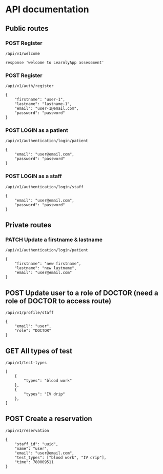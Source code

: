 # API documentation

## Public routes

### POST Register

```
/api/v1/welcome

response 'welcome to LearnlyApp assessment'
```

### POST Register

```
/api/v1/auth/register

{
    "firstname": "user-1",
    "lastname": "lastname-1",
    "email": "user-1@email.com",
    "password": "password"
}
```

### POST LOGIN as a patient

```
/api/v1/authentication/login/patient

{
    "email": "user@email.com",
    "password": "password"
}
```

### POST LOGIN as a staff

```
/api/v1/authentication/login/staff

{
    "email": "user@email.com",
    "password": "password"
}
```

## Private routes

### PATCH Update a firstname & lastname

```
/api/v1/authentication/login/patient

{
    "firstname": "new firstname",
    "lastname": "new lastname",
    "email": "user@email.com"
}
```

## POST Update user to a role of DOCTOR (need a role of DOCTOR to access route)

```
/api/v1/profile/staff

{
    "email": "user",
    "role": "DOCTOR"
}
```

## GET All types of test

```
/api/v1/test-types

[
    {
        "types": "blood work"
    },
    {
        "types": "IV drip"
    },
]
```


## POST Create a reservation

```
/api/v1/reservation

{
    "staff_id": "uuid",
    "name": "user",
    "email": "user@email.com",
    "test_types": ["blood work", "IV drip"],
    "time": 780009511
}
```